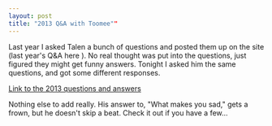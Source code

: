 ```yaml
---
layout: post
title: "2013 Q&A with Toomee""
---
```


Last year I asked Talen a bunch of questions and posted them up on the site (last year's Q&A here ). No real thought was put into the questions, just figured they might get funny answers. Tonight I asked him the same questions, and got some different responses.

[Link to the 2013 questions and answers](https://sites.google.com/a/toomee.org/toomee/about-talen/q-a/q-a2013)

Nothing else to add really. His answer to, "What makes you sad," gets a frown, but he doesn't skip a beat. Check it out if you have a few...

